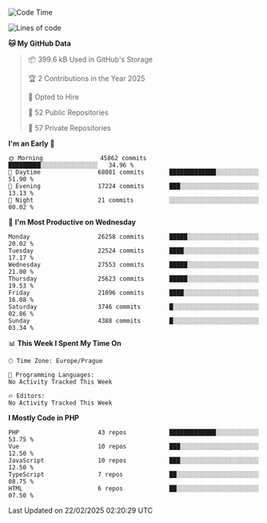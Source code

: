 <!--START_SECTION:waka-->
![Code Time](http://img.shields.io/badge/Code%20Time-1%2C584%20hrs%203%20mins-blue)

![Lines of code](https://img.shields.io/badge/From%20Hello%20World%20I%27ve%20Written-40.1%20million%20lines%20of%20code-blue)

**🐱 My GitHub Data** 

> 📦 399.6 kB Used in GitHub's Storage 
 > 
> 🏆 2 Contributions in the Year 2025
 > 
> 💼 Opted to Hire
 > 
> 📜 52 Public Repositories 
 > 
> 🔑 57 Private Repositories 
 > 
**I'm an Early 🐤** 

```text
🌞 Morning                45862 commits       █████████░░░░░░░░░░░░░░░░   34.96 % 
🌆 Daytime                68081 commits       █████████████░░░░░░░░░░░░   51.90 % 
🌃 Evening                17224 commits       ███░░░░░░░░░░░░░░░░░░░░░░   13.13 % 
🌙 Night                  21 commits          ░░░░░░░░░░░░░░░░░░░░░░░░░   00.02 % 
```
📅 **I'm Most Productive on Wednesday** 

```text
Monday                   26258 commits       █████░░░░░░░░░░░░░░░░░░░░   20.02 % 
Tuesday                  22524 commits       ████░░░░░░░░░░░░░░░░░░░░░   17.17 % 
Wednesday                27553 commits       █████░░░░░░░░░░░░░░░░░░░░   21.00 % 
Thursday                 25623 commits       █████░░░░░░░░░░░░░░░░░░░░   19.53 % 
Friday                   21096 commits       ████░░░░░░░░░░░░░░░░░░░░░   16.08 % 
Saturday                 3746 commits        █░░░░░░░░░░░░░░░░░░░░░░░░   02.86 % 
Sunday                   4388 commits        █░░░░░░░░░░░░░░░░░░░░░░░░   03.34 % 
```


📊 **This Week I Spent My Time On** 

```text
🕑︎ Time Zone: Europe/Prague

💬 Programming Languages: 
No Activity Tracked This Week

🔥 Editors: 
No Activity Tracked This Week
```

**I Mostly Code in PHP** 

```text
PHP                      43 repos            █████████████░░░░░░░░░░░░   53.75 % 
Vue                      10 repos            ███░░░░░░░░░░░░░░░░░░░░░░   12.50 % 
JavaScript               10 repos            ███░░░░░░░░░░░░░░░░░░░░░░   12.50 % 
TypeScript               7 repos             ██░░░░░░░░░░░░░░░░░░░░░░░   08.75 % 
HTML                     6 repos             ██░░░░░░░░░░░░░░░░░░░░░░░   07.50 % 
```




 Last Updated on 22/02/2025 02:20:29 UTC
<!--END_SECTION:waka-->
<!--
**AlexKratky/AlexKratky** is a ✨ _special_ ✨ repository because its `README.md` (this file) appears on your GitHub profile.

Here are some ideas to get you started:

- 🔭 I’m currently working on ...
- 🌱 I’m currently learning ...
- 👯 I’m looking to collaborate on ...
- 🤔 I’m looking for help with ...
- 💬 Ask me about ...
- 📫 How to reach me: ...
- 😄 Pronouns: ...
- ⚡ Fun fact: ...
-->
